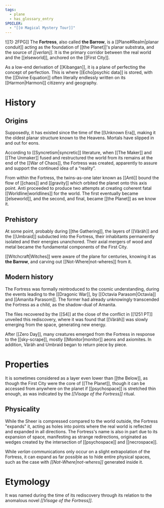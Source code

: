 ```yaml
---
tags:
  - plane
  - has_glossary_entry
SPOILER:
  - "[[⍟ Magical Mystery Tour]]"
---
```

![[⎋ 2FPG]]
The **Fortress**, also called **the Barrow**, is a [[Plane#Realm|planar conduit]] acting as the foundation of [[the Planet]]'s planar substrata, and the source of _[[verlan]]_. It is the primary corridor between the real world and the [[elseworld]], anchored on the [[First City]].

As a low-end derivation of [[Kibangan]], it is a plane of perfecting the concept of perfection. This is where [[Echo|psychic data]] is stored, with the [[Divine Equation]] often literally endlessly written on its [[Harmon|Harmoni]] citizenry and geography. 

# History
## Origins
Supposedly, it has existed since the time of the [[Unknown Era]], making it the oldest planar structure known to the Heavens. Mortals have slipped in and out for eons. 

According to [[Syncretism|syncretic]] literature, when [[The Maker]] and [[The Unmaker]] fused and restructured the world from its remains at the end of the [[War of Chaos]], the Fortress was created, apparently to assure and support the continued idea of a “reality”. 

From within the Fortress, the twins-as-one later known as [[Anti]] bound the flow of [[chaos]] and [[gravity]] which orbited the planet onto this axis point. Anti proceeded to produce two attempts at creating coherent fatal [[Worldline|worldlines]] for the world. The first eventually became [[elseworld]], and the second, and final, became [[the Planet]] as we know it.

##  Prehistory

At some point, probably during [[the Gathering]], the layers of [[Väräh]] and the [[Umbraid]] subducted into the Fortress, their inhabitants permanently isolated and their energies unanchored. Their axial mergers of wood and metal became the fundamental components of the First City.

[[Witchcraft|Witches]] were aware of the plane for centuries, knowing it as **the Barrow**, and carving out [[Not-Where|not-wheres]] from it.

## Modern history
The Fortress was formally reintroduced to the cosmic understanding, during the events leading to the [[Dragonic War]], by [[Octavia Parasom|Octavia]] and [[Amanita Parasom]]. The former had already unknowingly transcended the Fortress as a child, as the shadow-dual of Amanita. 

The files recovered by the [[S4]] at the close of the conflict in [[1251 PT]] unveiled this rediscovery, where it was found that [[Väräh]] was slowly emerging from the space, generating new energy.

After [[Zero Day]], many creatures emerged from the Fortress in response to the [[sky-scrape]], mostly [[Monitor|monitor]] aeons and axiomites. In addition, Väräh and Umbraid began to return piece by piece.

# Properties
It is sometimes considered as a layer even lower than [[the Below]], as though the First City were the core of [[The Planet]], though it can be accessed from anywhere on the planet if [[psychospace]] is stretched thin enough, as was indicated by the *[[Visage of the Fortress]]* ritual.

## Physicality
While the Sheer is compressed compared to the world outside, the Fortress "expands" it, acting as holes into points where the real world is reflected and expanded in all directions. The Fortress's name is also in part due to its expansion of space, manifesting as strange redirections, originated as wedges created by the intersection of [[psychospace]] and [[necrospace]].

While _verlan_ communications only occur on a slight extrapolation of the Fortress, it can expand as far possible as to hide entire physical spaces, such as the case with _[[Not-Where|not-wheres]]_ generated inside it.

# Etymology
It was named during the time of its rediscovery through its relation to the anomalous novel *[[Visage of the Fortress]]*.